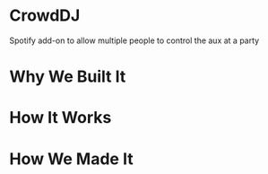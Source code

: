 # CrowdDJ
Spotify add-on to allow multiple people to control the aux at a party

# Why We Built It

# How It Works

# How We Made It
